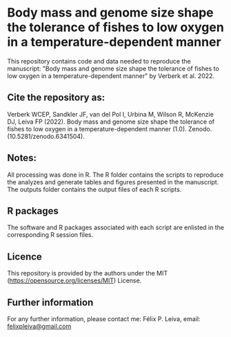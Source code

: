 # Body mass and genome size shape the tolerance of fishes to low oxygen in a temperature-dependent manner
 
This repository contains code and data needed to reproduce the manuscript: "Body mass and genome size shape the tolerance of fishes to low oxygen in a temperature-dependent manner" by Verberk et al. 2022.

## Cite the repository as:

Verberk WCEP, Sandkler JF, van del Pol I, Urbina M, Wilson R, McKenzie DJ, Leiva FP (2022). Body mass and genome size shape the tolerance of fishes to low oxygen in a temperature-dependent manner (1.0). Zenodo. (10.5281/zenodo.6341504).

 

## Notes:
All processing was done in R. The R folder contains the scripts to reproduce the analyzes and generate tables and figures presented in the manuscript. The outputs folder contains the output files of each R scripts.   

## R packages
The software and R packages associated with each script are enlisted in the corresponding R session files.

## Licence
This repository is provided by the authors under the MIT (https://opensource.org/licenses/MIT) License.

## Further information
For any further information, please contact me: Félix P. Leiva, email: felixpleiva@gmail.com
